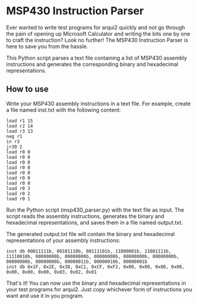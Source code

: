 # MSP430 Instruction Parser
Ever wanted to write test programs for arqui2 quickly and not go through the pain of opening up Microsoft Calculator and writing the bits one by one to craft the instruction? Look no further! The MSP430 Instruction Parser is here to save you from the hassle.

This Python script parses a text file containing a list of MSP430 assembly instructions and generates the corresponding binary and hexadecimal representations.

## How to use
Write your MSP430 assembly instructions in a text file. For example, create a file named inst.txt with the following content:
```
load r1 15
load r2 14
load r3 13
neg r1
in r3
jr30 2
load r0 0
load r0 0
load r0 0
load r0 0
load r0 0
load r0 0
load r0 0
load r0 3
load r0 2
load r0 1
```
Run the Python script (msp430_parser.py) with the text file as input. The script reads the assembly instructions, generates the binary and hexadecimal representations, and saves them in a file named output.txt.

The generated output.txt file will contain the binary and hexadecimal representations of your assembly instructions:
```
inst db 00011111b, 00101110b, 00111101b, 11000001b, 11001111b, 11110010b, 00000000b, 00000000b, 00000000b, 00000000b, 00000000b, 00000000b, 00000000b, 00000011b, 00000010b, 00000001b
inst db 0x1F, 0x2E, 0x3D, 0xC1, 0xCF, 0xF2, 0x00, 0x00, 0x00, 0x00, 0x00, 0x00, 0x00, 0x03, 0x02, 0x01
```
That's it! You can now use the binary and hexadecimal representations in your test programs for arqui2. Just copy whichever form of instructions you want and use it in you program.
